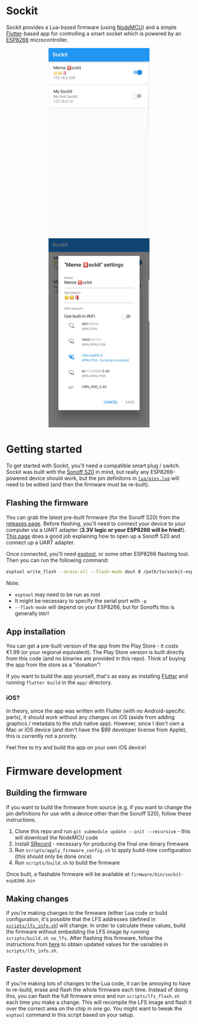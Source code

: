 # Sockit
Sockit provides a Lua-based firmware (using [NodeMCU](https://nodemcu.readthedocs.io/en/master/))
and a simple [Flutter](https://flutter.dev)-based app for controlling a smart socket which is powered by an
[ESP8266](https://en.wikipedia.org/wiki/ESP8266) microcontroller.

<p align="center">
  <img alt="Sockit app home" src="app/images/home.jpg" height="512">
  <img alt="Sockit app settings" src="app/images/settings.jpg" height="512">
</p>

# Getting started
To get started with Sockit, you'll need a compatible smart plug / switch. Sockit was built with the
[Sonoff S20](https://www.itead.cc/smart-socket.html) in mind, but really any ESP8266-powered device should
work, but the pin definitons in [`lua/pins.lua`](lua/pins.lua) will need to be edited (and then the firmware
must be re-built).

## Flashing the firmware
You can grab the latest pre-built firmware (for the Sonoff S20) from the [releases page](../../releases).
Before flashing, you'll need to connect your device to your computer via a UART adapter (**3.3V logic or
your ESP8266 will be fried!**). [This page](https://esphome.io/devices/sonoff_s20.html#step-2-connecting-uart)
does a good job explaining how to open up a Sonoff S20 and connect up a UART adapter.

Once connected, you'll need [esptool](https://github.com/espressif/esptool), or some other ESP8266 flashing
tool. Then you can run the following command:

```bash
esptool write_flash --erase-all --flash-mode dout 0 /path/to/sockit-esp8266.bin
```

Note:
 - `esptool` may need to be run as root
 - It might be necessary to specify the serial port with `-p`
 - `--flash-mode` will depend on your ESP8266, but for Sonoffs this is generally `DOUT`

## App installation
You can get a pre-built version of the app from the Play Store - it costs €1.99 (or your regional equivalent).
The Play Store version is built directly from this code (and no binaries are provided in this repo). Think of
buying the app from the store as a "donation"!

If you want to build the app yourself, that's as easy as installing
[Flutter](https://flutter.dev/docs/get-started/install) and running `flutter build` in the `app/` directory.

### iOS?
In theory, since the app was written with Flutter (with no Android-specific parts), it should work without
any changes on iOS (aside from adding graphics / metadata to the stub native app). However, since I don't own
a Mac or iOS device (and don't have the $99 developer license from Apple), this is currently not a priority.

Feel free to try and build the app on your own iOS device!

# Firmware development
## Building the firmware
If you want to build the firmware from source (e.g. if you want to change the pin definitions for use with a
device other than the Sonoff S20), follow these instructions.

1. Clone this repo and run `git submodule update --init --recursive` - this will download the NodeMCU code
2. Install [SRecord](http://srecord.sourceforge.net/) - necessary for producing the final one-binary firmware
3. Run `scripts/apply_firmware_config.sh` to apply build-time configuration (this should only be done once)
4. Run `scripts/build.sh` to build the firmware

Once built, a flashable firmware will be available at `firmware/bin/sockit-esp8266.bin`

## Making changes
If you're making changes to the firmware (either Lua code or build configuration, it's possible that the LFS
addresses (defined in [`scripts/lfs_info.sh`](scripts/lfs_info.sh)) will change. In order to calculate these
values, build the firmware without embedding the LFS image by running `scripts/build.sh no_lfs`. After flashing
this firmware, follow the instructions from
[here](https://github.com/nodemcu/nodemcu-firmware/blob/master/lua_examples/lfs/lfs_fragments.lua) to obtain
updated values for the variables in `scripts/lfs_info.sh`.

## Faster development
If you're making lots of changes to the Lua code, it can be annoying to have to re-build, erase and flash the
whole firmware each time. Instead of doing this, you can flash the full firmware once and run
`scripts/lfs_flash.sh` each time you make a change. This will recompile the LFS image and flash it over the
correct area on the chip in one go. You might want to tweak the `esptool` command in this script based on your
setup.
